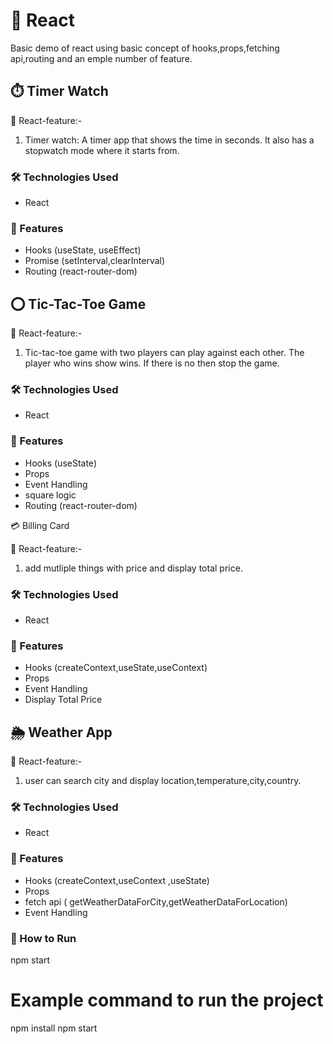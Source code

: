 # 🚀 React 

Basic demo of react using basic concept of hooks,props,fetching api,routing and an emple number of feature.

## ⏱️ Timer Watch

🚀 React-feature:-
1) Timer watch: A timer app that shows the time in seconds. It also has a stopwatch mode where it starts from.

### 🛠️ Technologies Used

- React

### 🌟 Features
- Hooks (useState, useEffect)
- Promise (setInterval,clearInterval)
- Routing (react-router-dom)




## ⭕ Tic-Tac-Toe Game


🚀 React-feature:-

1) Tic-tac-toe game with two players can play against each other. The player who wins show wins. If there is no then stop the game.

### 🛠️ Technologies Used

- React

### 🌟 Features
- Hooks (useState)
- Props
- Event Handling
- square logic
- Routing (react-router-dom)  

💳 Billing Card

🚀 React-feature:-
1) add mutliple things with price and display total price.
### 🛠️ Technologies Used

- React

### 🌟 Features
- Hooks (createContext,useState,useContext)
- Props
- Event Handling
- Display Total Price


## 🌦️ Weather App
🚀 React-feature:-
1) user can search city and display location,temperature,city,country.

### 🛠️ Technologies Used

- React

### 🌟 Features
- Hooks (createContext,useContext ,useState)
- Props
- fetch api ( getWeatherDataForCity,getWeatherDataForLocation)
- Event Handling

### 🚀 How to Run
npm start


# Example command to run the project
npm install
npm start
  


